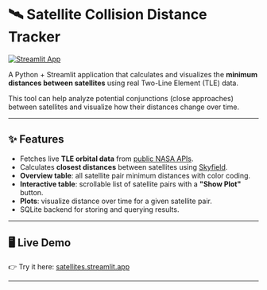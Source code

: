# 🛰️ Satellite Collision Distance Tracker

[![Streamlit App](https://img.shields.io/badge/Streamlit-Live%20Demo-brightgreen?logo=streamlit)](https://satellites.streamlit.app/)

A Python + Streamlit application that calculates and visualizes the **minimum distances between satellites** using real Two-Line Element (TLE) data.  

This tool can help analyze potential conjunctions (close approaches) between satellites and visualize how their distances change over time.

---

## ✨ Features
- Fetches live **TLE orbital data** from [public NASA APIs](https://api.nasa.gov/).
- Calculates **closest distances** between satellites using [Skyfield](https://rhodesmill.org/skyfield/).
- **Overview table**: all satellite pair minimum distances with color coding.
- **Interactive table**: scrollable list of satellite pairs with a **"Show Plot"** button.
- **Plots**: visualize distance over time for a given satellite pair.
- SQLite backend for storing and querying results.

---

## 🖥️ Live Demo
👉 Try it here: [satellites.streamlit.app](https://satellites.streamlit.app/)

---
